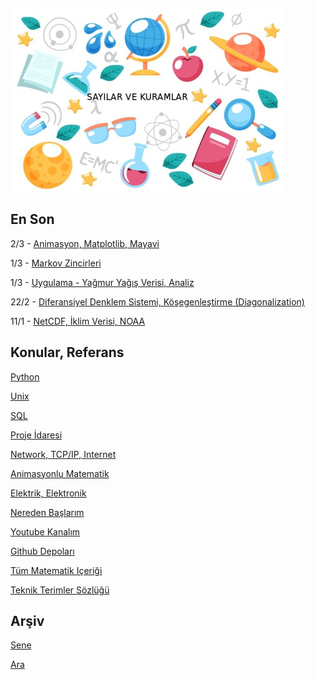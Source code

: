 
![](sk.jpg)

## En Son

2/3 - [Animasyon, Matplotlib, Mayavi](https://burakbayramli.github.io/dersblog/sk/2020/11/animasyon-matplotlib-mayavi-2d-3d.html)

1/3 - [Markov Zincirleri](https://burakbayramli.github.io/dersblog/stat/stat_093_mc/markov_zincirleri__markov_chains_.html)

1/3 - [Uygulama - Yağmur Yağış Verisi, Analiz](https://burakbayramli.github.io/dersblog/stat/stat_176_app1/uygulama__yagmur_yagis_verisi.html)

22/2 - [Diferansiyel Denklem Sistemi, Köşegenleştirme (Diagonalization)](https://burakbayramli.github.io/dersblog/linear/linear_23/ders_23.html#ode2)

11/1 - [NetCDF, İklim Verisi, NOAA](https://burakbayramli.github.io/dersblog/sk/2021/12/netcdf-wind-historical-noaa-iklim-veri.html)

## Konular, Referans

[Python](2016/01/python-dil-ogrenimi.md)

[Unix](2020/07/unix.md)

[SQL](2012/03/sql.md)

[Proje İdaresi](2020/07/proje-idaresi.md)

[Network, TCP/IP, Internet](2000/10/network.md)

[Animasyonlu Matematik](https://www.youtube.com/channel/UCx64ou5qw0Q9LLkwE8xSNEg)

[Elektrik, Elektronik](2020/08/elektronik.md)

[Nereden Başlarım](2019/01/nereden.md)

[Youtube Kanalım](https://www.youtube.com/channel/UCMAUsgUq5ODy8kMnJlUBUdQ)

[Github Depoları](https://github.com/burakbayramli)

[Tüm Matematik Içeriği](https://burakbayramli.github.io/dersblog/)

[Teknik Terimler Sözlüğü](https://burakbayramli.github.io/dersblog/algs/dict/teknik_terimler_sozlugu.html)

## Arşiv

[Sene](year.md)

[Ara](ara.html)




